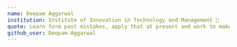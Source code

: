 ```yaml
---
name: Deepam Aggarwal
institution: Institute of Innovation in Technology and Management 🚩
quote: Learn form past mistakes, apply that at present and work to make a bright future
github_user: Deepam-Aggarwal
---
```

